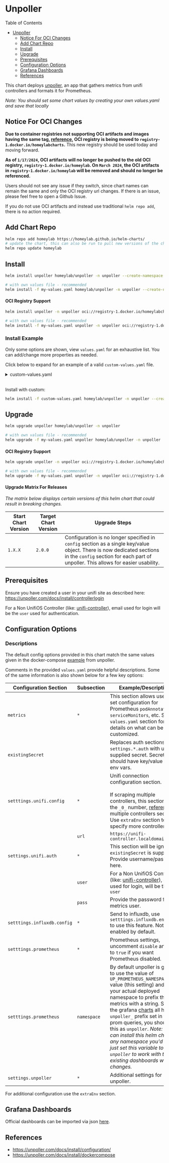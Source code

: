 # Unpoller
Table of Contents
- [Unpoller](#unpoller)
  - [Notice For OCI Changes](#notice-for-oci-changes)
  - [Add Chart Repo](#add-chart-repo)
  - [Install](#install)
  - [Upgrade](#upgrade)
  - [Prerequisites](#prerequisites)
  - [Configuration Options](#configuration-options)
  - [Grafana Dashboards](#grafana-dashboards)
  - [References](#references)

This chart deploys [unpoller](https://unpoller.com/docs), an app that gathers metrics from unifi controllers and formats it for Prometheus.

*Note: You should set some chart values by creating your own values.yaml and save that locally*

## Notice For OCI Changes
**Due to container registries not supporting OCI artifacts and images having the same tag, [reference](https://forums.docker.com/t/tag-overlap-in-oci-artifacts/131453), OCI registry is being moved to `registry-1.docker.io/homeylabcharts`.** This new registry should be used today and moving forward.

**As of `1/17/2024`, OCI artifacts will no longer be pushed to the old OCI registry, `registry-1.docker.io/homeylab`. On `March 2024`, the OCI artifacts in `registry-1.docker.io/homeylab` will be removed and should no longer be referenced.**

Users should not see any issue if they switch, since chart names can remain the same and only the OCI registry url changes. If there is an issue, please feel free to open a Github Issue.

If you do not use OCI artifacts and instead use traditional `helm repo add`, there is no action required.

## Add Chart Repo
```bash
helm repo add homeylab https://homeylab.github.io/helm-charts/
# update the chart, this can also be run to pull new versions of the chart for upgrades
helm repo update homeylab
```

## Install
```bash
helm install unpoller homeylab/unpoller -n unpoller --create-namespace

# with own values file - recommended
helm install -f my-values.yaml homeylab/unpoller -n unpoller --create-namespace
```

#### OCI Registry Support
```bash
helm install unpoller -n unpoller oci://registry-1.docker.io/homeylabcharts/unpoller --version X.Y.Z --create-namespace

# with own values file - recommended
helm install -f my-values.yaml unpoller -n unpoller oci://registry-1.docker.io/homeylabcharts/unpoller --version X.Y.Z --create-namespace
```


### Install Example
Only some options are shown, view `values.yaml` for an exhaustive list. You can add/change more properties as needed.

Click below to expand for an example of a valid `custom-values.yaml` file. 
<details closed>
<summary>custom-values.yaml</summary>
<br>

```yaml
# custom-values.yaml
settings:
  unifi:
    config:
      url: "https://unifi-controller.somedomain:8443"
      save_sites: true
      save_ids: true
      save_events: true
      save_alarms: true
      save_anomalies: true
      save_dpi: true
      verify_ssl: false
    auth:
      user: "user@somedomain"
      pass: "somepass"
  influxdb:
    enabled: false
  ## additional configuration for prometheus can be specified in `extraEnv`
  prometheus:
    namespace: "unpoller"
    http_listen: "0.0.0.0:9130"
metrics:
  ## if serviceMonitor enabled, pod annotations will be ignored
  serviceMonitor:
    enabled: true
    additionalLabels:
      app: unpoller
```
</details>
<br>

Install with custom:
```bash
helm install -f custom-values.yaml homeylab/unpoller -n unpoller --create-namespace
```

## Upgrade
```bash
helm upgrade unpoller homeylab/unpoller -n unpoller

# with own values file - recommended
helm upgrade -f my-values.yaml unpoller homeylab/unpoller -n unpoller
```

#### OCI Registry Support
```bash
helm upgrade unpoller -n unpoller oci://registry-1.docker.io/homeylabcharts/unpoller --version X.Y.Z

# with own values file - recommended
helm upgrade -f my-values.yaml unpoller -n unpoller oci://registry-1.docker.io/homeylabcharts/unpoller --version X.Y.Z
```

#### Upgrade Matrix For Releases
_The matrix below displays certain versions of this helm chart that could result in breaking changes._

| Start Chart Version | Target Chart Version | Upgrade Steps |
| ------------------- | -------------------- | ------------- |
| `1.X.X` | `2.0.0` | Configuration is no longer specified in `config` section as a single key/value object. There is now dedicated sections in the `config` section for each part of unpoller. This allows for easier usability. |


## Prerequisites
Ensure you have created a user in your unifi site as described here: https://unpoller.com/docs/install/controllerlogin

For a Non UnifiOS Controller (like: [unifi-controller](https://hub.docker.com/r/linuxserver/unifi-controller)), email used for login will be the `user` used for authentication.

## Configuration Options
### Descriptions
The default config options provided in this chart match the same values given in the docker-compose [example](https://unpoller.com/docs/install/dockercompose) from unpoller.

Comments in the provided `values.yaml` provide helpful descriptions. Some of the same information is also shown below for a few key options:

| Configuration Section | Subsection | Example/Description |
| --------------------- | ---------- | ------------------- |
| `metrics` | `*` | This section allows users to set configuration for Prometheus `podAnnotations`, `serviceMonitors`, etc. See `values.yaml` section for more details on what can be customized. |
| `existingSecret` |  | Replaces auth sections of `settings.*.auth` with user supplied secret. Secrets should have key/value for env vars. |
| `setttings.unifi.config` | `*` | Unifi connection configuration section.<br><br>If scraping multiple controllers, this section uses the `_0_` number, [reference]( https://unpoller.com/docs/install/configuration) - multiple controllers section. Use `extraEnv` section to specify more controllers. |
|  |  `url` | `https://unifi-controller.localdomain:8443` |
| `settings.unifi.auth` | `*` | This section will be ignored if `existingSecret` is supplied. Provide username/password here. |
|  | `user` | For a Non UnifiOS Controller (like: [unifi-controller](https://hub.docker.com/r/linuxserver/unifi-controller)), email used for login, will be the `user` |
|  | `pass` | Provide the password for the metrics user. |
| `setttings.influxdb.config` | `*` | Send to influxdb, use `setttings.influxdb.enabled` to use this feature. Not enabled by default. |
| `setttings.prometheus` | `*` | Prometheus settings, uncomment `disable` and set to `true` if you want Prometheus disabled. |
| `setttings.prometheus` | `namespace` | By default unpoller is going to use the value of `UP_PROMETHEUS_NAMESPACE` value (this setting) and not your actual deployed namespace to prefix the metrics with a string. Since the grafana [charts](https://github.com/unpoller/dashboards) all have `unpoller_` prefix set in the prom queries, you should put this as `unpoller`. _Note: You can install this helm chart in any namespace you'd like, just set this variable to `unpoller` to work with the existing dashboards without changes._ |
| `settings.unpoller` | `*` | Additional settings for unpoller. |

For additional configuration use the `extraEnv` section.

## Grafana Dashboards
Official dashboards can be imported via json [here](https://github.com/unpoller/dashboards).

## References
* https://unpoller.com/docs/install/configuration/
* https://unpoller.com/docs/install/dockercompose